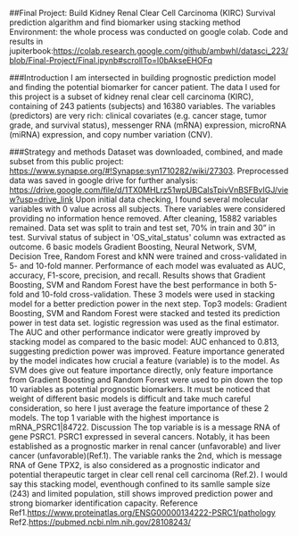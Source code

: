 ##Final Project: Build Kidney Renal Clear Cell Carcinoma (KIRC) Survival prediction algarithm and find biomarker using stacking method
Environment: the whole process was conducted on google colab. 
Code and results in jupiterbook:https://colab.research.google.com/github/ambwhl/datasci_223/blob/Final-Project/Final.ipynb#scrollTo=l0bAkseEHOFq

###Introduction
I am intersected in building prognostic prediction model and finding the potential biomarker for cancer patient. The data I used for this project is a subset of kidney renal clear cell carcinoma (KIRC), containing of 243 patients (subjects) and 16380 variables. The variables (predictors) are very rich: clinical covariates (e.g. cancer stage, tumor grade, and survival status), messenger RNA (mRNA) expression, microRNA (miRNA) expression, and copy number variation (CNV).

###Strategy and methods
Dataset was downloaded, combined, and made subset from this public project: https://www.synapse.org/#!Synapse:syn1710282/wiki/27303. Preprocessed data was saved in google drive for further analysis: https://drive.google.com/file/d/1TX0MHLrz51wpUBCalsTpivVnBSFBvIGJ/view?usp=drive_link
Upon initial data checking, I found several molecular variables with 0 value across all subjects. There variables were considered providing no information hence removed. After cleaning, 15882 variables remained.
Data set was split to train and test set, 70% in train and 30” in test. Survival status of subject in 'OS_vital_status' column was extracted as outcome.
6 basic models Gradient Boosting, Neural Network, SVM, Decision Tree, Random Forest and kNN were trained and cross-validated in 5- and 10-fold manner. Performance of each model was evaluated as AUC, accuracy, F1-score, precision, and recall. Results shows that Gradient Boosting, SVM and Random Forest have the best performance in both 5-fold and 10-fold cross-validation. These 3 models were used in stacking model for a better prediction power in the next step.
Top3 models: Gradient Boosting, SVM and Random Forest were stacked and tested its prediction power in test data set. logistic regression was used as the final estimator. The AUC and other performance indicator were greatly improved by stacking model as compared to the basic model: AUC enhanced to 0.813, suggesting prediction power was improved.
Feature importance generated by the model indicates how crucial a feature (variable) is to the model. As SVM does give out feature importance directly, only feature importance from Gradient Boosting and Random Forest were used to pin down the top 10 variables as potential prognostic biomarkers. It must be noticed that weight of different basic models is difficult and take much careful consideration, so here I just average the feature importance of these 2 models. The top 1 variable with the highest importance is mRNA_PSRC1|84722.
Discussion
The top variable is is a message RNA of gene PSRC1. PSRC1 expressed in several cancers. Notably, it has been established as a prognostic marker in renal cancer (unfavorable) and liver cancer (unfavorable)(Ref.1). The variable ranks the 2nd, which is message RNA of Gene TPX2, is also considered as a prognostic indicator and potential therapeutic target in clear cell renal cell carcinoma (Ref.2). I would say this stacking model, eventhough confined to its samlle sample size (243) and limited population, still shows improved prediction power and strong biomarker identification capacity.
Reference
Ref1.https://www.proteinatlas.org/ENSG00000134222-PSRC1/pathology Ref2.https://pubmed.ncbi.nlm.nih.gov/28108243/
